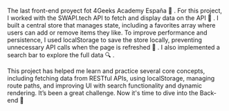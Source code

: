 The last front-end proyect fot 4Geeks Academy España 👾 . For this project, I worked with the SWAPI.tech API to fetch and display data on the API 📡 . 
I built a central store that manages state, including a favorites array where users can add or remove items they like. To improve performance and persistence, I used localStorage to save the store locally, preventing unnecessary API calls when the page is refreshed 💾 . 
I also implemented a search bar to explore the full data 🔍 . 

This project has helped me learn and practice several core concepts, including fetching data from RESTful APIs, using localStorage, managing route paths, and improving UI with search functionality and dynamic rendering. It’s been a great challenge. Now it's time to dive into the Back-end 🚀
